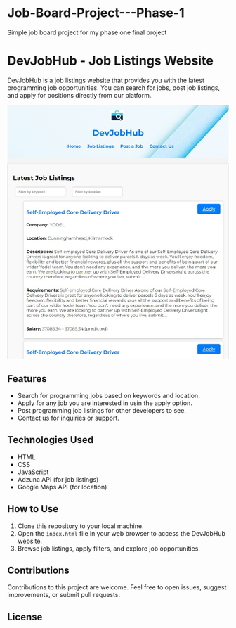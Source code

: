 # Job-Board-Project---Phase-1
Simple job board project for my phase one final project

# DevJobHub - Job Listings Website

DevJobHub is a job listings website that provides you with the latest programming job opportunities. You can search for jobs, post job listings, and apply for positions directly from our platform.

![DevJobHub Screenshot](assets/Images/screenshot.jpg)

## Features

- Search for programming jobs based on keywords and location.
- Apply for any job you are interested in usin the apply option.
- Post programming job listings for other developers to see.
- Contact us for inquiries or support.

## Technologies Used

- HTML
- CSS
- JavaScript
- Adzuna API (for job listings)
- Google Maps API (for location)


## How to Use

1. Clone this repository to your local machine.
2. Open the `index.html` file in your web browser to access the DevJobHub website.
3. Browse job listings, apply filters, and explore job opportunities.

## Contributions

Contributions to this project are welcome. Feel free to open issues, suggest improvements, or submit pull requests.

## License
